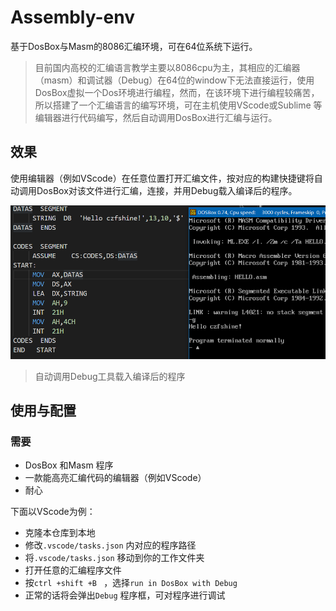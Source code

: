 # Assembly-env
基于DosBox与Masm的8086汇编环境，可在64位系统下运行。

>  目前国内高校的汇编语言教学主要以8086cpu为主，其相应的汇编器（masm）和调试器（Debug）在64位的window下无法直接运行，使用DosBox虚拟一个Dos环境进行编程，然而，在该环境下进行编程较痛苦，所以搭建了一个汇编语言的编写环境，可在主机使用VScode或Sublime 等编辑器进行代码编写，然后自动调用DosBox进行汇编与运行。

效果
---

使用编辑器（例如VScode）在任意位置打开汇编文件，按对应的构建快捷键将自动调用DosBox对该文件进行汇编，连接，并用Debug载入编译后的程序。

![img](./image/screen.png)

> 自动调用Debug工具载入编译后的程序

使用与配置
---

### 需要

* DosBox 和Masm 程序
* 一款能高亮汇编代码的编辑器（例如VScode）
* 耐心

下面以VScode为例：

+ 克隆本仓库到本地
+ 修改`.vscode/tasks.json` 内对应的程序路径
+ 将`.vscode/tasks.json` 移动到你的工作文件夹
+ 打开任意的汇编程序文件
+ 按`ctrl +shift +B `  ，选择`run in DosBox with Debug`
+ 正常的话将会弹出`Debug` 程序框，可对程序进行调试


